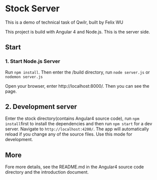 # Stock Server


This is a demo of technical task of Qwilr, built by Felix WU


This project is build with Angular 4 and Node.js. This is the server side.


## Start

### 1. Start Node.js Server

Run `npm install`. Then enter the /build directory, run `node server.js` or `nodemon server.js`

Open your browser, enter http://localhost:8000/. Then you can see the page.

## 2. Development server

Enter the stock directory(contains Angular4 source code), run `npm install`first to install the dependencies and then run `npm start` for a dev server. Navigate to `http://localhost:4200/`. The app will automatically reload if you change any of the source files. Use this mode for development.



## More

Fore more details, see the README.md in the Angular4 source code directory and the introduction document.